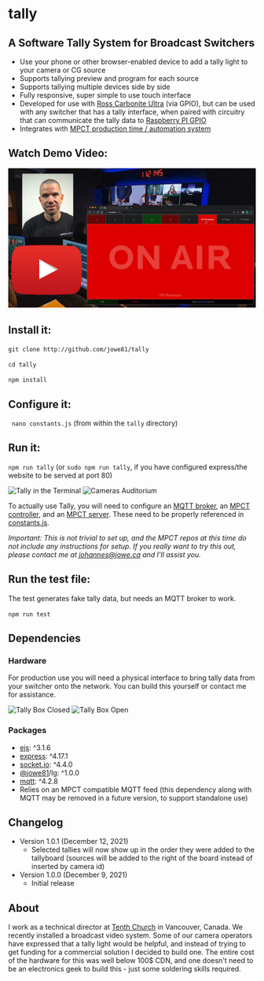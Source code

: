 # tally
## A Software Tally System for Broadcast Switchers

* Use your phone or other browser-enabled device to add a tally light to your camera or CG source
* Supports tallying preview and program for each source
* Supports tallying multiple devices side by side
* Fully responsive, super simple to use touch interface
* Developed for use with [Ross Carbonite Ultra](https://www.rossvideo.com/products-services/acquisition-production/production-switchers/carbonite-ultra/) (via GPIO), but can be used with any switcher that has a tally interface, when paired with circuitry that can communicate the tally data to [Raspberry PI GPIO](https://projects.raspberrypi.org/en/projects/physical-computing/)
* Integrates with [MPCT  production time / automation system](https://www.youtube.com/watch?v=Wu7vsRnQCIk)

## Watch Demo Video:
[![Video Demo Thumbnail](./github/yt-thumb-for-github.jpg)](https://www.youtube.com/watch?v=30k-sjt_wY0)

## Install it:
```git clone http://github.com/jowe81/tally```

```cd tally```

```npm install```

## Configure it:
``` nano constants.js``` (from within the ```tally``` directory)

## Run it:
```npm run tally``` (or ```sudo npm run tally```, if you have configured express/the website to be served at port 80)

![Tally in the Terminal](./github/terminal.png)
![Cameras Auditorium](./github/cameras-auditorium.jpg)

To actually use Tally, you will need to configure an [MQTT broker](http://mosquitto.org), an [MPCT controller](http://github.com/jowe81/mpctcontroller), and an [MPCT server](http://github.com/jowe81/mpctserver). These need to be properly referenced in [constants.js](./constants.js).

_Important: This is not trivial to set up, and the MPCT repos at this time do not include any instructions for setup. If you really want to try this out, please contact me at johannes@jowe.ca and I'll assist you._ 

## Run the test file:
The test generates fake tally data, but needs an MQTT broker to work.

```npm run test```

## Dependencies

### Hardware
For production use you will need a physical interface to bring tally data from your switcher onto the network. You can build this yourself or contact me for assistance.

![Tally Box Closed](./github/tallybox-closed.jpg)
![Tally Box Open](./github/tallybox-open.jpg)

### Packages
* [ejs](https://www.npmjs.com/package/ejs): ^3.1.6
* [express](https://www.npmjs.com/package/express): ^4.17.1
* [socket.io](https://www.npmjs.com/package/socket.io): ^4.4.0
* [@jowe81](https://www.npmjs.com/package/@jowe81/lg)/lg: ^1.0.0
* [mqtt](https://www.npmjs.com/package/mqtt): ^4.2.8
* Relies on an MPCT compatible MQTT feed (this dependency along with MQTT may be removed in a future version, to support standalone use)

## Changelog
* Version 1.0.1 (December 12, 2021)
  * Selected tallies will now show up in the order they were added to the tallyboard (sources will be added to the right of the board instead of inserted by camera id)
* Version 1.0.0 (December 9, 2021)
  * Initial release

## About
I work as a technical director at [Tenth Church](http://www.tenth.ca) in Vancouver, Canada. We recently installed a broadcast video system. Some of our camera operators have expressed that a tally light would be helpful, and instead of trying to get funding for a commercial solution I decided to build one. The entire cost of the hardware for this was well below 100$ CDN, and one doesn't need to be an electronics geek to build this - just some soldering skills required.